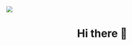 
<img src="https://capsule-render.vercel.app/api?type=cylinder&color=auto&height=100&section=header&text=YEAH%20JI&fontSize=90" />

<h1 style="text-align: center;">Hi there 👋</h1>
